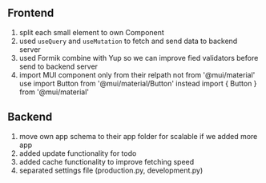 ## Frontend

1.	split each small element to own Component
2.	used `useQuery` and `useMutation` to fetch and send data to backend server
3.	used Formik combine with Yup so we can improve fied validators before send to backend server
4. 	import MUI component only from their relpath not from '@mui/material'
	use import Button from '@mui/material/Button'
	instead import { Button } from '@mui/material'


## Backend

1.	move own app schema to their app folder for scalable if we added more app
2.	added update functionality for todo
3.	added cache functionality to improve fetching speed
4. 	separated settings file (production.py, development.py)